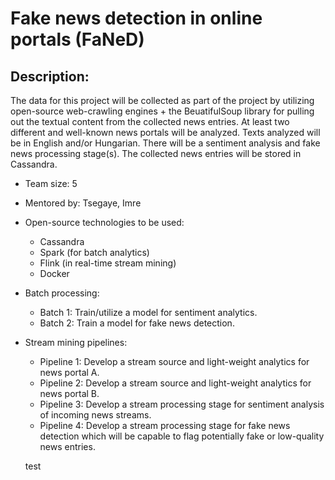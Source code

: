 # Fake news detection in online portals (FaNeD)
## Description:  
The data for this project will be collected as part of the project by utilizing open-source web-crawling engines + the BeuatifulSoup library for pulling out the textual content from the collected news entries. At least two different and well-known news portals will be analyzed. Texts analyzed will be in English and/or Hungarian. There will be a sentiment analysis and fake news processing stage(s). The collected news entries will be stored in Cassandra. 
+ Team size: 5
+ Mentored by: Tsegaye, Imre
+ Open-source technologies to be used: 
    - Cassandra
    - Spark (for batch analytics)
    - Flink (in real-time stream mining)
    - Docker
+ Batch processing:
    - Batch 1: Train/utilize a model for sentiment analytics.
    - Batch 2: Train a model for fake news detection.
+ Stream mining pipelines:
    - Pipeline 1: Develop a stream source and light-weight analytics for news portal A.
    - Pipeline 2: Develop a stream source and light-weight analytics for news portal B.
    - Pipeline 3: Develop a stream processing stage for sentiment analysis of incoming news streams.
    - Pipeline 4: Develop a stream processing stage for fake news detection which will be capable to flag potentially fake or low-quality news entries.

    test
